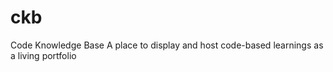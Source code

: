 # ckb
Code  Knowledge  Base    A place to display and host code-based learnings as a living portfolio
